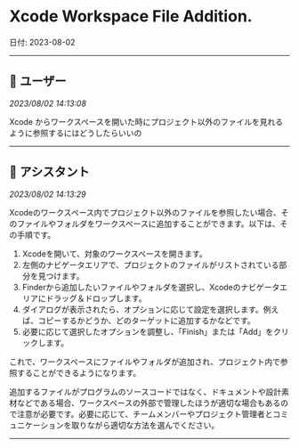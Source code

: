 # Xcode Workspace File Addition.

日付: 2023-08-02

---

## 👤 ユーザー
*2023/08/02 14:13:08*

Xcode からワークスペースを開いた時にプロジェクト以外のファイルを見れるように参照するにはどうしたらいいの

---

## 🤖 アシスタント
*2023/08/02 14:13:29*

Xcodeのワークスペース内でプロジェクト以外のファイルを参照したい場合、そのファイルやフォルダをワークスペースに追加することができます。以下は、その手順です。

1. Xcodeを開いて、対象のワークスペースを開きます。
2. 左側のナビゲータエリアで、プロジェクトのファイルがリストされている部分を見つけます。
3. Finderから追加したいファイルやフォルダを選択し、Xcodeのナビゲータエリアにドラッグ＆ドロップします。
4. ダイアログが表示されたら、オプションに応じて設定を選択します。例えば、コピーするかどうか、どのターゲットに追加するかなどです。
5. 必要に応じて選択したオプションを調整し、「Finish」または「Add」をクリックします。

これで、ワークスペースにファイルやフォルダが追加され、プロジェクト内で参照することができるようになります。

追加するファイルがプログラムのソースコードではなく、ドキュメントや設計素材などである場合、ワークスペースの外部で管理したほうが適切な場合もあるので注意が必要です。必要に応じて、チームメンバーやプロジェクト管理者とコミュニケーションを取りながら適切な方法を選んでください。

---
